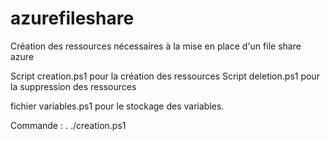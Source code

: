 # azurefileshare
Création des ressources nécessaires à la mise en place d'un file share azure

Script creation.ps1 pour la création des ressources
Script deletion.ps1 pour la suppression des ressources

fichier variables.ps1 pour le stockage des variables.

Commande : . ./creation.ps1